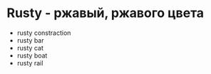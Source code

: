 # Rusty - ржавый, ржавого цвета

- rusty constraction
- rusty bar
- rusty cat
- rusty boat
- rusty rail
